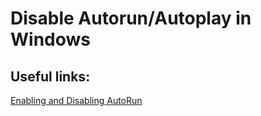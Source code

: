 Disable Autorun/Autoplay in Windows
===



Useful links:
--
[Enabling and Disabling AutoRun](https://learn.microsoft.com/en-us/windows/win32/shell/autoplay-reg)

